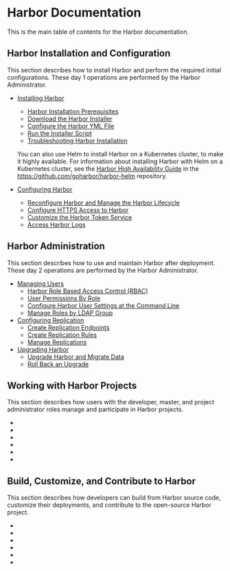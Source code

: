 # Harbor Documentation 

This is the main table of contents for the Harbor documentation.

## Harbor Installation and Configuration

This section describes how to install Harbor and perform the required initial configurations. These day 1 operations are performed by the Harbor Administrator.

- [Installing Harbor](install_config/installation/_index.md)
  - [Harbor Installation Prerequisites](install_config/installation/installation_prereqs.md)
  - [Download the Harbor Installer](install_config/installation/download_installer.md)
  - [Configure the Harbor YML File](install_config/installation/configure_yml_file.md)
  - [Run the Installer Script](install_config/installation/run_installer_script.md)
  - [Troubleshooting Harbor Installation
](install_config/installation/troubleshoot_installation.md)

  You can also use Helm to install Harbor on a Kubernetes cluster, to make it highly available. For information about installing Harbor with Helm on a Kubernetes cluster, see the [Harbor High Availability Guide](https://github.com/goharbor/harbor-helm/blob/master/docs/High%20Availability.md) in the https://github.com/goharbor/harbor-helm repository.
- [Configuring Harbor](install_config/configuration/_index.md)
  - [Reconfigure Harbor and Manage the Harbor Lifecycle](install_config/configuration/reconfigure_manage_lifecycle.md)
  - [Configure HTTPS Access to Harbor](install_config/configuration/configure_https.md)
  - [Customize the Harbor Token Service](install_config/configuration/customize_token_service.md)
  - [Access Harbor Logs](install_config/configuration/access_logs.md)


## Harbor Administration

This section describes how to use and maintain Harbor after deployment. These day 2 operations are performed by the Harbor Administrator.

- [Managing Users](administration/managing_users/_index.md)
  - [Harbor Role Based Access Control (RBAC)](administration/managing_users/configure_rbac.md)
  - [User Permissions By Role](administration/managing_users/user_permissions_by_role.md)
  - [Configure Harbor User Settings at the Command Line](administration/managing_users/configure_user_settings_cli.md)
  - [Manage Roles by LDAP Group](administration/managing_users/manage_role_by_ldap_group.md)
- [Configuring Replication](administration/configuring_replication/_index.md)
  - [Create Replication Endpoints](administration/configuring_replication/create_replication_endpoints.md)
  - [Create Replication Rules](administration/configuring_replication/create_replication_rules.md)
  - [Manage Replications](administration/configuring_replication/manage_replications.md) 
- [Upgrading Harbor](administration/upgrade/_index.md)
  - [Upgrade Harbor and Migrate Data](administration/upgrade/upgrade_migrate_data.md)
  - [Roll Back an Upgrade](administration/upgrade/roll_back_upgrade.md)

## Working with Harbor Projects

This section describes how users with the developer, master, and project administrator roles manage and participate in Harbor projects.

- [](working_with_projects/)
- [](working_with_projects/)
- [](working_with_projects/)
- [](working_with_projects/)
- [](working_with_projects/)
- [](working_with_projects/)

## Build, Customize, and Contribute to Harbor

This section describes how developers can build from Harbor source code, customize their deployments, and contribute to the open-source Harbor project.

- [](build_customize_contribute/)
- [](build_customize_contribute/)
- [](build_customize_contribute/)
- [](build_customize_contribute/)
- [](build_customize_contribute/)
- [](build_customize_contribute/)